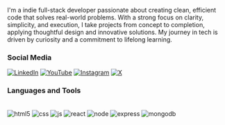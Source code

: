 I'm a indie full-stack developer passionate about creating clean, efficient code that solves real-world problems. With a strong focus on clarity, simplicity, and execution, I take projects from concept to completion, applying thoughtful design and innovative solutions. My journey in tech is driven by curiosity and a commitment to lifelong learning.

### Social Media

[![LinkedIn](https://img.shields.io/badge/LinkedIn-0077B5?style=for-the-badge&logo=linkedin&logoColor=white)](www.linkedin.com/in/mfthaina)
[![YouTube](https://img.shields.io/badge/YouTube-FF0000?style=for-the-badge&logo=youtube&logoColor=white)](https://www.youtube.com/@mfthaina)
[![Instagram](https://img.shields.io/badge/Instagram-E4405F?style=for-the-badge&logo=instagram&logoColor=white)](https://instagram.com/mfthaina)
[![X](https://img.shields.io/badge/Twitter-1DA1F2?style=for-the-badge&logo=twitter&logoColor=white)](https://x.com/mfthaina)

### Languages and Tools

<div style="display: inline_block"><br/>
    <img align="center" alt="html5" src="https://img.shields.io/badge/HTML5-E34F26?style=for-the-badge&logo=html5&logoColor=white">
    <img align="center" alt="css" src="https://img.shields.io/badge/CSS3-1572B6?style=for-the-badge&logo=css3&logoColor=white">
    <img align="center" alt="js" src="https://img.shields.io/badge/JavaScript-F7DF1E?style=for-the-badge&logo=javascript&logoColor=black">
    <img align="center" alt="react" src="https://img.shields.io/badge/React-20232A?style=for-the-badge&logo=react&logoColor=61DAFB">
    <img align="center" alt="node" src="https://img.shields.io/badge/Node.js-43853D?style=for-the-badge&logo=node.js&logoColor=white">
    <img align="center" alt="express" src="https://img.shields.io/badge/Express.js-404D59?style=for-the-badge">
    <img align="center" alt= "mongodb" src="https://img.shields.io/badge/MongoDB-4EA94B?style=for-the-badge&logo=mongodb&logoColor=white">
</div>
